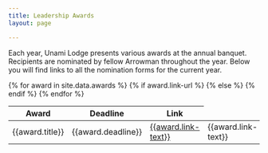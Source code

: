 ```yaml
---
title: Leadership Awards
layout: page

---
```

Each year, Unami Lodge presents various awards at the annual banquet. Recipients are nominated by fellow Arrowman throughout the year.  Below you will find links to all the nomination forms for the current year.

<table class="table table-striped mt-3">
	<thead>
		<tr>
			<th scope="col">Award</th>
			<th scope="col">Deadline</th>
			<th scope="col">Link</th>
		</tr>
	</thead>
	<tbody>
		{% for award in site.data.awards %}
			<tr>
				<td class="align-middle">{{award.title}}</td>
				<td class="align-middle">{{award.deadline}}</td>
				{% if award.link-url %}
					<td class="align-middle"><a class="btn btn-primary" href="{{award.link-url}}">{{award.link-text}}</a></td>
				{% else %}
					<td class="align-middle">{{award.link-text}}</td>
				{% endif %}
			</tr>
		{% endfor %}
	</tbody>
</table>